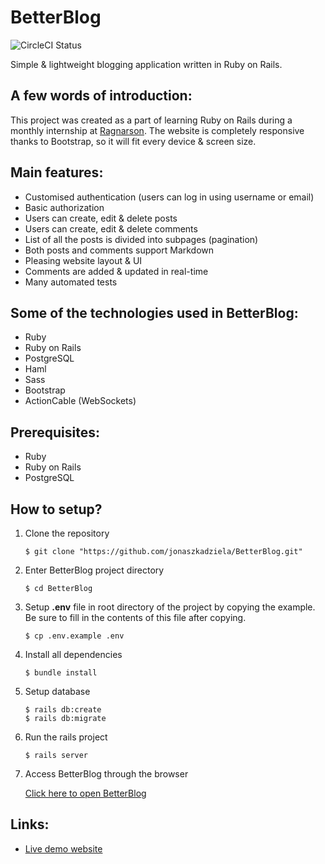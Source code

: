 # BetterBlog
![CircleCI Status](https://circleci.com/gh/jonaszkadziela/BetterBlog/tree/master.svg?style=shield)

Simple & lightweight blogging application written in Ruby on Rails.

## A few words of introduction:
This project was created as a part of learning Ruby on Rails during a monthly internship at [Ragnarson](https://ragnarson.com/).
The website is completely responsive thanks to Bootstrap, so it will fit every device & screen size.

## Main features:
* Customised authentication (users can log in using username or email)
* Basic authorization
* Users can create, edit & delete posts
* Users can create, edit & delete comments
* List of all the posts is divided into subpages (pagination)
* Both posts and comments support Markdown
* Pleasing website layout & UI
* Comments are added & updated in real-time
* Many automated tests

## Some of the technologies used in BetterBlog:
* Ruby
* Ruby on Rails
* PostgreSQL
* Haml
* Sass
* Bootstrap
* ActionCable (WebSockets)

## Prerequisites:
* Ruby
* Ruby on Rails
* PostgreSQL

## How to setup?
1. Clone the repository
	```
	$ git clone "https://github.com/jonaszkadziela/BetterBlog.git"
	```
1. Enter BetterBlog project directory
	```
	$ cd BetterBlog
	```
1. Setup **.env** file in root directory of the project by copying the example. Be sure to fill in the contents of this file after copying.
	```
	$ cp .env.example .env
	```
1. Install all dependencies
	```
	$ bundle install
	```
1. Setup database
	```
	$ rails db:create
	$ rails db:migrate
	```
1. Run the rails project
	```
	$ rails server
	```
1. Access BetterBlog through the browser

	[Click here to open BetterBlog](http://localhost:3000/)

## Links:
* [Live demo website](https://betterblog.herokuapp.com/)
